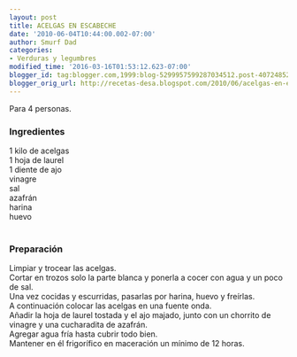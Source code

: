 ```yaml
---
layout: post
title: ACELGAS EN ESCABECHE
date: '2010-06-04T10:44:00.002-07:00'
author: Smurf Dad
categories:
- Verduras y legumbres
modified_time: '2016-03-16T01:53:12.623-07:00'
blogger_id: tag:blogger.com,1999:blog-5299957599287034512.post-407248526468065623
blogger_orig_url: http://recetas-desa.blogspot.com/2010/06/acelgas-en-escabeche.html
---
```


Para 4 personas.<br /><h3>Ingredientes</h3>1 kilo de acelgas<br />1 hoja de laurel<br />1 diente de ajo<br />vinagre<br />sal<br />azafrán<br />harina<br />huevo<br /><br /><h3>Preparación</h3>Limpiar y trocear las acelgas.<br />Cortar en trozos solo la parte blanca y ponerla a cocer con agua y un poco de sal.<br />Una vez cocidas y escurridas, pasarlas por harina, huevo y freírlas.<br />A continuación colocar las acelgas en una fuente onda.<br />Añadir la hoja de laurel tostada y el ajo majado, junto con un chorrito de vinagre y una cucharadita de azafrán.<br />Agregar agua fría hasta cubrir todo bien.<br />Mantener en él frigorífico en maceración un mínimo de 12 horas.